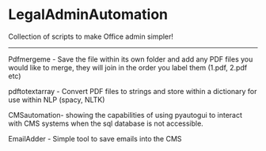 # LegalAdminAutomation
Collection of scripts to make Office admin simpler!

_______________________________________________________

Pdfmergeme - Save the file within its own folder and add any PDF files you would like to merge, they will join in the order you label them (1.pdf, 2.pdf etc)

pdftotextarray - Convert PDF files to strings and store within a dictionary for use within NLP (spacy, NLTK)

CMSautomation- showing the capabilities of using pyautogui to interact with CMS systems when the sql database is not accessible.

EmailAdder - Simple tool to save emails into the CMS
